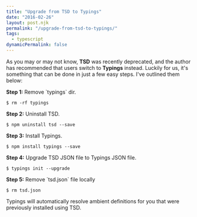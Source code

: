 ```yaml
---
title: "Upgrade from TSD to Typings"
date: "2016-02-26"
layout: post.njk
permalink: "/upgrade-from-tsd-to-typings/"
tags:
  - typescript
dynamicPermalink: false
---
```


As you may or may not know, **TSD** was recently deprecated, and the author has recommended that users switch to **Typings** instead. Luckily for us, it's something that can be done in just a few easy steps. I've outlined them below:

**Step 1:** Remove \`typings\` dir.

`$ rm -rf typings`

**Step 2:** Uninstall TSD.

`$ npm uninstall tsd --save`

**Step 3:** Install Typings.

`$ npm install typings --save`

**Step 4:** Upgrade TSD JSON file to Typings JSON file.

`$ typings init --upgrade`

**Step 5:** Remove \`tsd.json\` file locally

`$ rm tsd.json`

Typings will automatically resolve ambient definitions for you that were previously installed using TSD.
